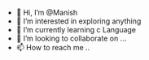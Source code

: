 - 👋 Hi, I’m @Manish
- 👀 I’m interested in exploring anything 
- 🌱 I’m currently learning c Language 
- 💞️ I’m looking to collaborate on ...
- 📫 How to reach me ..
<!---
Manish is a ✨ special ✨ repository because its `README.md` (this file) appears on your GitHub profile.
You can click the Preview link to take a look at your changes.
--->
